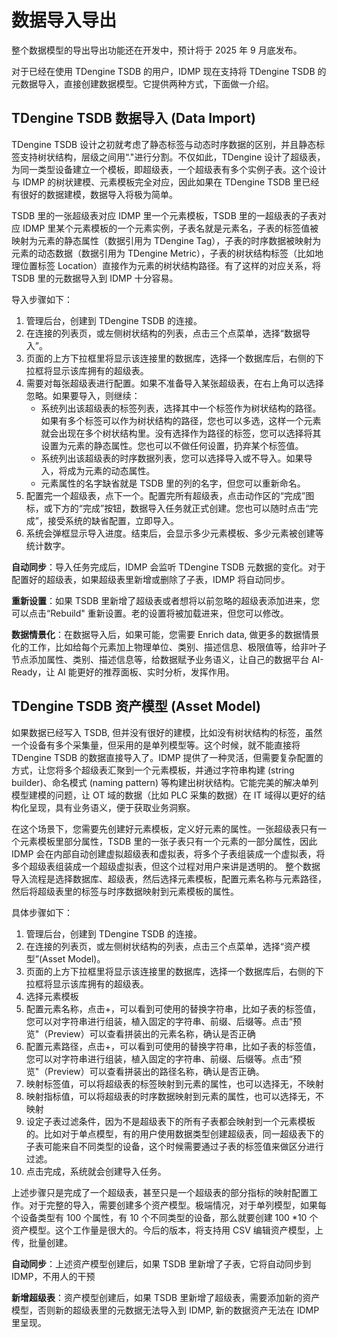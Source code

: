 # 数据导入导出

整个数据模型的导出导出功能还在开发中，预计将于 2025 年 9 月底发布。

对于已经在使用 TDengine TSDB 的用户，IDMP 现在支持将 TDengine TSDB 的元数据导入，直接创建数据模型。它提供两种方式，下面做一介绍。

## TDengine TSDB 数据导入 (Data Import)

TDengine TSDB 设计之初就考虑了静态标签与动态时序数据的区别，并且静态标签支持树状结构，层级之间用“."进行分割。不仅如此，TDengine 设计了超级表，为同一类型设备建立一个模板，即超级表，一个超级表有多个实例子表。这个设计与 IDMP 的树状建模、元素模板完全对应，因此如果在 TDengine TSDB 里已经有很好的数据建模，数据导入将极为简单。

TSDB 里的一张超级表对应 IDMP 里一个元素模板，TSDB 里的一超级表的子表对应 IDMP 里某个元素模板的一个元素实例，子表名就是元素名，子表的标签值被映射为元素的静态属性（数据引用为 TDengine Tag），子表的时序数据被映射为元素的动态数据（数据引用为 TDengine Metric），子表的树状结构标签（比如地理位置标签 Location）直接作为元素的树状结构路径。有了这样的对应关系，将 TSDB 里的元数据导入到 IDMP 十分容易。

导入步骤如下：

1. 管理后台，创建到 TDengine TSDB 的连接。
2. 在连接的列表页，或左侧树状结构的列表，点击三个点菜单，选择“数据导入”。
3. 页面的上方下拉框里将显示该连接里的数据库，选择一个数据库后，右侧的下拉框将显示该库拥有的超级表。
4. 需要对每张超级表进行配置。如果不准备导入某张超级表，在右上角可以选择忽略。如果要导入，则继续：
    * 系统列出该超级表的标签列表，选择其中一个标签作为树状结构的路径。如果有多个标签可以作为树状结构的路径，您也可以多选，这样一个元素就会出现在多个树状结构里。没有选择作为路径的标签，您可以选择将其设置为元素的静态属性。您也可以不做任何设置，扔弃某个标签值。
    * 系统列出该超级表的时序数据列表，您可以选择导入或不导入。如果导入，将成为元素的动态属性。
    * 元素属性的名字缺省就是 TSDB 里的列的名字，但您可以重新命名。
5. 配置完一个超级表，点下一个。配置完所有超级表，点击动作区的“完成”图标，或下方的“完成”按钮，数据导入任务就正式创建。您也可以随时点击“完成”，接受系统的缺省配置，立即导入。
6. 系统会弹框显示导入进度。结束后，会显示多少元素模板、多少元素被创建等统计数字。

**自动同步**：导入任务完成后，IDMP 会监听 TDengine TSDB 元数据的变化。对于配置好的超级表，如果超级表里新增或删除了子表，IDMP 将自动同步。

**重新设置**：如果 TSDB 里新增了超级表或者想将以前忽略的超级表添加进来，您可以点击“Rebuild" 重新设置。老的设置将被加载进来，但您可以修改。

**数据情景化**：在数据导入后，如果可能，您需要 Enrich data, 做更多的数据情景化的工作，比如给每个元素加上物理单位、类别、描述信息、极限值等，给非叶子节点添加属性、类别、描述信息等，给数据赋予业务语义，让自己的数据平台 AI-Ready，让 AI 能更好的推荐面板、实时分析，发挥作用。

## TDengine TSDB 资产模型 (Asset Model)

如果数据已经写入 TSDB, 但并没有很好的建模，比如没有树状结构的标签，虽然一个设备有多个采集量，但采用的是单列模型等。这个时候，就不能直接将 TDengine TSDB 的数据直接导入了。IDMP 提供了一种灵活，但需要复杂配置的方式，让您将多个超级表汇聚到一个元素模板，并通过字符串构建 (string builder)、命名模式 (naming pattern) 等构建出树状结构。它能完美的解决单列模型建模的问题，让 OT 域的数据（比如 PLC 采集的数据）在 IT 域得以更好的结构化呈现，具有业务语义，便于获取业务洞察。

在这个场景下，您需要先创建好元素模板，定义好元素的属性。一张超级表只有一个元素模板里部分属性，TSDB 里的一张子表只有一个元素的一部分属性，因此 IDMP 会在内部自动创建虚拟超级表和虚拟表，将多个子表组装成一个虚拟表，将多个超级表组装成一个超级虚拟表，但这个过程对用户来讲是透明的。
整个数据导入流程是选择数据库、超级表，然后选择元素模板，配置元素名称与元素路径，然后将超级表里的标签与时序数据映射到元素模板的属性。

具体步骤如下：

1. 管理后台，创建到 TDengine TSDB 的连接。
2. 在连接的列表页，或左侧树状结构的列表，点击三个点菜单，选择“资产模型”(Asset Model)。
3. 页面的上方下拉框里将显示该连接里的数据库，选择一个数据库后，右侧的下拉框将显示该库拥有的超级表。
4. 选择元素模板
5. 配置元素名称，点击+，可以看到可使用的替换字符串，比如子表的标签值，您可以对字符串进行组装，植入固定的字符串、前缀、后缀等。点击“预览"（Preview）可以查看拼装出的元素名称，确认是否正确
6. 配置元素路径，点击+，可以看到可使用的替换字符串，比如子表的标签值，您可以对字符串进行组装，植入固定的字符串、前缀、后缀等。点击“预览"（Preview）可以查看拼装出的路径名称，确认是否正确。
7. 映射标签值，可以将超级表的标签映射到元素的属性，也可以选择无，不映射
8. 映射指标值，可以将超级表的时序数据映射到元素的属性，也可以选择无，不映射
9. 设定子表过滤条件，因为不是超级表下的所有子表都会映射到一个元素模板的。比如对于单点模型，有的用户使用数据类型创建超级表，同一超级表下的子表可能来自不同类型的设备，这个时候需要通过子表的标签值来做区分进行过滤。
10. 点击完成，系统就会创建导入任务。

上述步骤只是完成了一个超级表，甚至只是一个超级表的部分指标的映射配置工作。对于完整的导入，需要创建多个资产模型。极端情况，对于单列模型，如果每个设备类型有 100 个属性，有 10 个不同类型的设备，那么就要创建 100 *10 个资产模型。这个工作量是很大的。今后的版本，将支持用 CSV 编辑资产模型，上传，批量创建。

**自动同步**：上述资产模型创建后，如果 TSDB 里新增了子表，它将自动同步到 IDMP，不用人的干预

**新增超级表**：资产模型创建后，如果 TSDB 里新增了超级表，需要添加新的资产模型，否则新的超级表里的元数据无法导入到 IDMP, 新的数据资产无法在 IDMP 里呈现。
